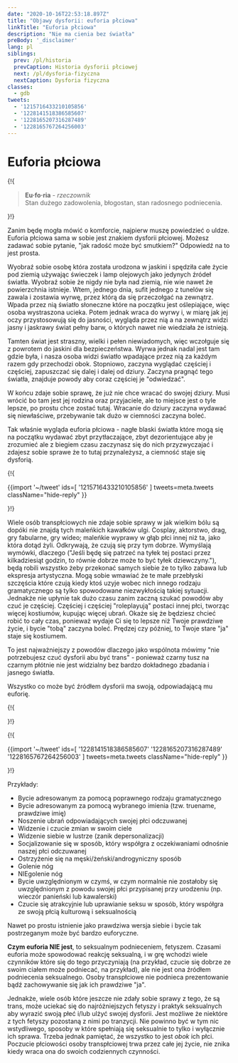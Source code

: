 ```yaml
---
date: "2020-10-16T22:53:18.897Z"
title: "Objawy dysforii: euforia płciowa"
linkTitle: "Euforia płciowa"
description: "Nie ma cienia bez światła"
preBody: '_disclaimer'
lang: pl
siblings:
  prev: /pl/historia
  prevCaption: Historia dysforii płciowej
  next: /pl/dysforia-fizyczna
  nextCaption: Dysforia fizyczna
classes:
  - gdb
tweets:
  - '1215716433210105856'
  - '1228141518386585607'
  - '1228165207316287489'
  - '1228165767264256003'
---
```


# Euforia płciowa

{!{
<div class="gutter"><blockquote>
  <strong>Eu·fo·ria</strong> - <em>rzeczownik</em><br>
  Stan dużego zadowolenia, błogostan, stan radosnego podniecenia.
</blockquote></div>
}!}

Zanim będę mogła mówić o komforcie, najpierw muszę powiedzieć o uldze. Euforia płciowa sama w sobie jest znakiem dysforii płciowej. Możesz zadawać sobie pytanie, "jak radość może być smutkiem?" Odpowiedź na to jest prosta.

Wyobraź sobie osobę która została urodzona w jaskini i spędziła całe życie pod ziemią używając świeczek i lamp olejowych jako jedynych źródeł światła. Wyobraź sobie że nigdy nie była nad ziemią, nie wie nawet że powierzchnia istnieje. Wtem, jednego dnia, sufit jednego z tunelów się zawala i zostawia wyrwę, przez którą da się przeczołgać na zewnątrz. Wpada przez nią światło słoneczne które na początku jest oślepiające, więc osoba wystraszona ucieka. Potem jednak wraca do wyrwy i, w miarę jak jej oczy przystosowują się do jasności, wygląda przez nią a na zewnątrz widzi jasny i jaskrawy świat pełny barw, o których nawet nie wiedziała że istnieją.

Tamten świat jest straszny, wielki i pełen niewiadomych, więc wczołguje się z powrotem do jaskini dla bezpieczeństwa. Wyrwa jednak nadal jest tam gdzie była, i nasza osoba widzi światło wpadające przez nią za każdym razem gdy przechodzi obok. Stopniowo, zaczyna wyglądać częściej i częściej, zapuszczać się dalej i dalej od dziury. Zaczyna pragnąć tego światła, znajduje powody aby coraz częściej je "odwiedzać".  

W końcu zdaje sobie sprawę, że już nie chce wracać do swojej dziury. Musi wrócić bo tam jest jej rodzina oraz przyjaciele, ale to miejsce jest o tyle lepsze, po prostu chce zostać tutaj. Wracanie do dziury zaczyna wydawać się niewłaściwe, przebywanie tak dużo w ciemności zaczyna boleć.

Tak właśnie wygląda euforia płciowa - nagłe blaski światła które mogą się na początku wydawać zbyt przytłaczające, zbyt dezorientujące aby je zrozumieć ale z biegiem czasu zaczynasz się do nich przyzwyczajać i zdajesz sobie sprawe że to tutaj przynależysz, a ciemność staje się dysforią.

{!{ <div class="gutter">
{{import '~/tweet' ids=[
  '1215716433210105856'
] tweets=meta.tweets className="hide-reply" }}
<!--
Ryby nie dostrzegają wody. Jest dookoła nich. Większość ryb nigdy z niej nie wyszła.

I często osoby trans w fazie wyparcia nie dostrzegają dysforii płciowej, która zatruwa ich życia.

Wypiszę tylko parę dziwactw i dyskomfortów, których nie podejrzewałam o bycie dysforią:
-->
</div> }!}

Wiele osób transpłciowych nie zdaje sobie sprawy w jak wielkim bólu są dopóki nie znajdą tych maleńkich kawałków ulgi. Cosplay, aktorstwo, drag, gry fabularne, gry wideo; maleńkie wyprawy w głąb płci innej niż ta, jako która dotąd żyli. Odkrywają, że czują się przy tym dobrze. Wymyślają wymówki, dlaczego ("Jeśli będę się patrzeć na tyłek tej postaci przez kilkadziesiąt godzin, to równie dobrze może to być tyłek dziewczyny."), będą robili wszystko żeby przekonać samych siebie że to tylko zabawa lub ekspresja artystyczna. Mogą sobie wmawiać że te małe przebłyski szczęścia które czują kiedy ktoś uzyje wobec nich innego rodzaju gramatycznego są tylko spowodowane niezwykłością takiej sytuacji. Jednakże nie upłynie tak dużo czasu zanim zaczną szukać powodów aby czuć je częściej. Częściej i częściej "roleplayują" postaci innej płci, tworząc więcej kostiumów, kupując więcej ubrań. Okaże się że będziesz chcieć robić to cały czas, ponieważ wydaje Ci się to lepsze niż Twoje prawdziwe życie, i bycie "tobą" zaczyna boleć. Prędzej czy później, to Twoje stare "ja" staje się kostiumem.

To jest najważniejszy z powodów dlaczego jako wspólnota mówimy "nie potrzebujesz czuć dysforii abu być trans" - ponieważ czarny tusz na czarnym płótnie nie jest widzialny bez bardzo dokładnego zbadania i jasnego światła.

Wszystko co może być źródłem dysforii ma swoją, odpowiadającą mu euforię.

{!{ <div class="print-break-before"></div> }!}

{!{ <div class="gutter">
{{import '~/tweet' ids=[
  '1228141518386585607'
  '1228165207316287489'
  '1228165767264256003'
] tweets=meta.tweets className="hide-reply" }}
<!--
Właśnie skończyłam robić 22 walentynki dla klasy przedszkolnej mojego syna. Włóczyliśmy się po Targecie, aby kupić parę słodyczy. Super jest po prostu istnieć, będąc sobą, z synem i żyjąc, będąc postrzegana jako osoba, którą naprawdę jestem.

Nawet wszyscy jego przyjaciele z przedszkola mówią "twoja mama tu jest!" :)

———

Naprawdę jest. Po prostu... istnieć. Żadnej maski, żadnych filtrów, żadnych nieporozumień. W pełni aktualna. To błogostan. Cis osoby uważają to za tak oczywiste.

———

Oj tak!
-->
</div> }!}

Przykłady:

* Bycie adresowanym za pomocą poprawnego rodzaju gramatycznego
* Bycie adresowanym za pomocą wybranego imienia (tzw. truename, prawdziwe imię)
* Noszenie ubrań odpowiadających swojej płci odczuwanej
* Widzenie i czucie zmian w swoim ciele
* Widzenie siebie w lustrze (zanik depersonalizacji)
* Socjalizowanie się w sposób, który współgra z oczekiwaniami odnośnie naszej płci odczuwanej
* Ostrzyżenie się na męski/żeński/androgyniczny sposób
* Golenie nóg
* NIEgolenie nóg
* Bycie uwzględnionym w czymś, w czym normalnie nie zostałoby się uwzględnionym z powodu swojej płci przypisanej przy urodzeniu (np. wieczór panieński lub kawalerski)
* Czucie się atrakcyjnie lub uprawianie seksu w sposób, który współgra ze swoją płcią kulturową i seksualnością

Nawet po prostu istnienie jako prawdziwa wersja siebie i bycie tak postrzeganym może być bardzo euforyczne.

**Czym euforia NIE jest**, to seksualnym podnieceniem, fetyszem. Czasami euforia może spowodować reakcję seksualną, i w grę wchodzi wiele czynników które się do tego przyczyniają (na przykład, czucie się dobrze ze swoim ciałem może podniecać, na przykład), ale nie jest ona źródłem podniecenia seksualnego. Osoby transpłciowe nie podnieca prezentowanie bądź zachowywanie się jak ich prawdziwe "ja".

Jednakże, wiele osób które jeszcze nie zdały sobie sprawy z tego, że są trans, może uciekać się do najróżniejszych fetyszy i praktyk seksualnych aby wyrazić swoją płeć i/lub ulżyć swojej dysforii. Jest możliwe że niektóre z tych fetyszy pozostaną z nimi po tranzycji. Nie powinno być w tym nic wstydliwego, sposoby w które spełniają się seksualnie to tylko i wyłącznie ich sprawa. Trzeba jednak pamiętać, że wszystko to jest _obok_ ich płci. Poczucie płciowości osoby transpłciowej trwa przez całe jej życie, nie znika kiedy wraca ona do swoich codziennych czynności.
